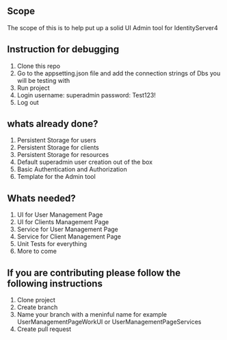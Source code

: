 ## Scope
The scope of this is to help put up a solid UI Admin tool for IdentityServer4


## Instruction for debugging
1) Clone this repo
2) Go to the appsetting.json file and add the connection strings of Dbs you will be testing with
3) Run project
4) Login username: superadmin password: Test123!
5) Log out


## whats already done?
1) Persistent Storage for users
2) Persistent Storage for clients
3) Persistent Storage for resources
4) Default superadmin user creation out of the box 
5) Basic Authentication and Authorization 
6) Template for the Admin tool

## Whats needed?
1) UI for User Management Page
2) UI for Clients Management Page
3) Service for User Management Page
4) Service for Client Management Page
5) Unit Tests for everything
6) More to come

## If you are contributing please follow the following instructions
1) Clone project
2) Create branch
3) Name your branch with a meninful name for example UserManagementPageWorkUI or UserManagementPageServices
4) Create pull request
